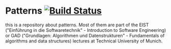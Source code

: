 # Patterns [![Build Status](https://travis-ci.org/pauljohanneskraft/Patterns.svg?branch=master)](https://travis-ci.org/pauljohanneskraft/Patterns)

this is a repository about patterns.
Most of them are part of the EIST ("Einführung in die Softwaretechnik" - Introduction to Software Engineering) or GAD ("Grundlagen: Algorithmen und Datenstrukturen" - Fundamentals of algorithms and data structures) lectures at Technical University of Munich.
